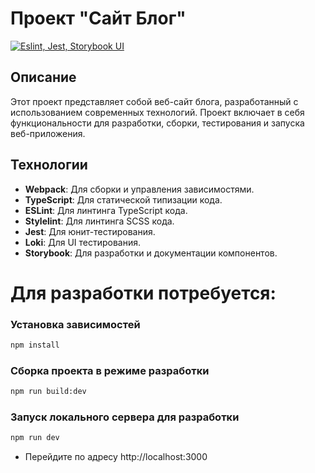 # Проект "Сайт Блог"

[![Eslint, Jest, Storybook UI](https://github.com/mintolime/blog/actions/workflows/github-actions.yml/badge.svg)](https://github.com/mintolime/blog/actions/workflows/github-actions.yml)

## Описание

Этот проект представляет собой веб-сайт блога, разработанный с использованием современных технологий. Проект включает в себя функциональности для разработки, сборки, тестирования и запуска веб-приложения.

## Технологии

- **Webpack**: Для сборки и управления зависимостями.
- **TypeScript**: Для статической типизации кода.
- **ESLint**: Для линтинга TypeScript кода.
- **Stylelint**: Для линтинга SCSS кода.
- **Jest**: Для юнит-тестирования.
- **Loki**: Для UI тестирования.
- **Storybook**: Для разработки и документации компонентов.

# Для разработки потребуется: 

### Установка зависимостей

```bash
npm install
```
### Сборка проекта в режиме разработки

```bash
npm run build:dev
```
### Запуск локального сервера для разработки

```bash
npm run dev
```
- Перейдите по адресу http://localhost:3000

